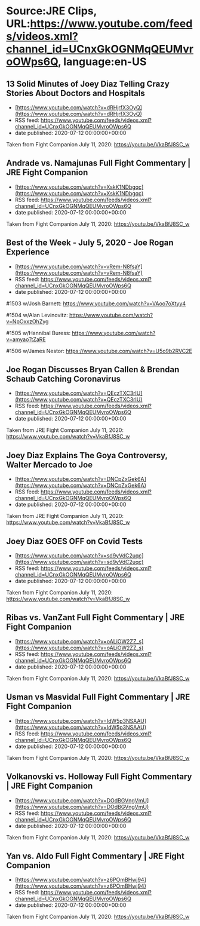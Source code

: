 # Source:JRE Clips, URL:https://www.youtube.com/feeds/videos.xml?channel_id=UCnxGkOGNMqQEUMvroOWps6Q, language:en-US

## 13 Solid Minutes of Joey Diaz Telling Crazy Stories About Doctors and Hospitals
 - [https://www.youtube.com/watch?v=dRHjrfX3OyQ](https://www.youtube.com/watch?v=dRHjrfX3OyQ)
 - RSS feed: https://www.youtube.com/feeds/videos.xml?channel_id=UCnxGkOGNMqQEUMvroOWps6Q
 - date published: 2020-07-12 00:00:00+00:00

Taken from Fight Companion July 11, 2020: https://youtu.be/VkaBfJ8SC_w

## Andrade vs. Namajunas Full Fight Commentary | JRE Fight Companion
 - [https://www.youtube.com/watch?v=XskK1NDbgqc](https://www.youtube.com/watch?v=XskK1NDbgqc)
 - RSS feed: https://www.youtube.com/feeds/videos.xml?channel_id=UCnxGkOGNMqQEUMvroOWps6Q
 - date published: 2020-07-12 00:00:00+00:00

Taken from Fight Companion July 11, 2020: https://youtu.be/VkaBfJ8SC_w

## Best of the Week - July 5, 2020 - Joe Rogan Experience
 - [https://www.youtube.com/watch?v=vRem-N8fsaY](https://www.youtube.com/watch?v=vRem-N8fsaY)
 - RSS feed: https://www.youtube.com/feeds/videos.xml?channel_id=UCnxGkOGNMqQEUMvroOWps6Q
 - date published: 2020-07-12 00:00:00+00:00

#1503 w/Josh Barnett:
https://www.youtube.com/watch?v=VAoo7oXtyy4

#1504 w/Alan Levinovitz:
https://www.youtube.com/watch?v=NpOxxzOhZyg

#1505 w/Hannibal Buress:
https://www.youtube.com/watch?v=amyaoTtZaRE

#1506 w/James Nestor:
https://www.youtube.com/watch?v=U5o9b2RVC2E

## Joe Rogan Discusses Bryan Callen & Brendan Schaub Catching Coronavirus
 - [https://www.youtube.com/watch?v=QEczTXC3rlU](https://www.youtube.com/watch?v=QEczTXC3rlU)
 - RSS feed: https://www.youtube.com/feeds/videos.xml?channel_id=UCnxGkOGNMqQEUMvroOWps6Q
 - date published: 2020-07-12 00:00:00+00:00

Taken from JRE Fight Companion July 11, 2020:
https://www.youtube.com/watch?v=VkaBfJ8SC_w

## Joey Diaz Explains The Goya Controversy, Walter Mercado to Joe
 - [https://www.youtube.com/watch?v=DNCpZxGek6A](https://www.youtube.com/watch?v=DNCpZxGek6A)
 - RSS feed: https://www.youtube.com/feeds/videos.xml?channel_id=UCnxGkOGNMqQEUMvroOWps6Q
 - date published: 2020-07-12 00:00:00+00:00

Taken from JRE Fight Companion July 11, 2020:
https://www.youtube.com/watch?v=VkaBfJ8SC_w

## Joey Diaz GOES OFF on Covid Tests
 - [https://www.youtube.com/watch?v=sd9yVdC2uqc](https://www.youtube.com/watch?v=sd9yVdC2uqc)
 - RSS feed: https://www.youtube.com/feeds/videos.xml?channel_id=UCnxGkOGNMqQEUMvroOWps6Q
 - date published: 2020-07-12 00:00:00+00:00

Taken from Fight Companion July 11, 2020:
https://www.youtube.com/watch?v=VkaBfJ8SC_w

## Ribas vs. VanZant Full Fight Commentary | JRE Fight Companion
 - [https://www.youtube.com/watch?v=oALiOW2ZZ_s](https://www.youtube.com/watch?v=oALiOW2ZZ_s)
 - RSS feed: https://www.youtube.com/feeds/videos.xml?channel_id=UCnxGkOGNMqQEUMvroOWps6Q
 - date published: 2020-07-12 00:00:00+00:00

Taken from Fight Companion July 11, 2020: https://youtu.be/VkaBfJ8SC_w

## Usman vs Masvidal Full Fight Commentary | JRE Fight Companion
 - [https://www.youtube.com/watch?v=IdW5p3NSAAU](https://www.youtube.com/watch?v=IdW5p3NSAAU)
 - RSS feed: https://www.youtube.com/feeds/videos.xml?channel_id=UCnxGkOGNMqQEUMvroOWps6Q
 - date published: 2020-07-12 00:00:00+00:00

Taken from Fight Companion July 11, 2020: https://youtu.be/VkaBfJ8SC_w

## Volkanovski vs. Holloway Full Fight Commentary | JRE Fight Companion
 - [https://www.youtube.com/watch?v=DOdBGVngVmU](https://www.youtube.com/watch?v=DOdBGVngVmU)
 - RSS feed: https://www.youtube.com/feeds/videos.xml?channel_id=UCnxGkOGNMqQEUMvroOWps6Q
 - date published: 2020-07-12 00:00:00+00:00

Taken from Fight Companion July 11, 2020: https://youtu.be/VkaBfJ8SC_w

## Yan vs. Aldo Full Fight Commentary | JRE Fight Companion
 - [https://www.youtube.com/watch?v=z6POmBHwj94](https://www.youtube.com/watch?v=z6POmBHwj94)
 - RSS feed: https://www.youtube.com/feeds/videos.xml?channel_id=UCnxGkOGNMqQEUMvroOWps6Q
 - date published: 2020-07-12 00:00:00+00:00

Taken from Fight Companion July 11, 2020: https://youtu.be/VkaBfJ8SC_w

